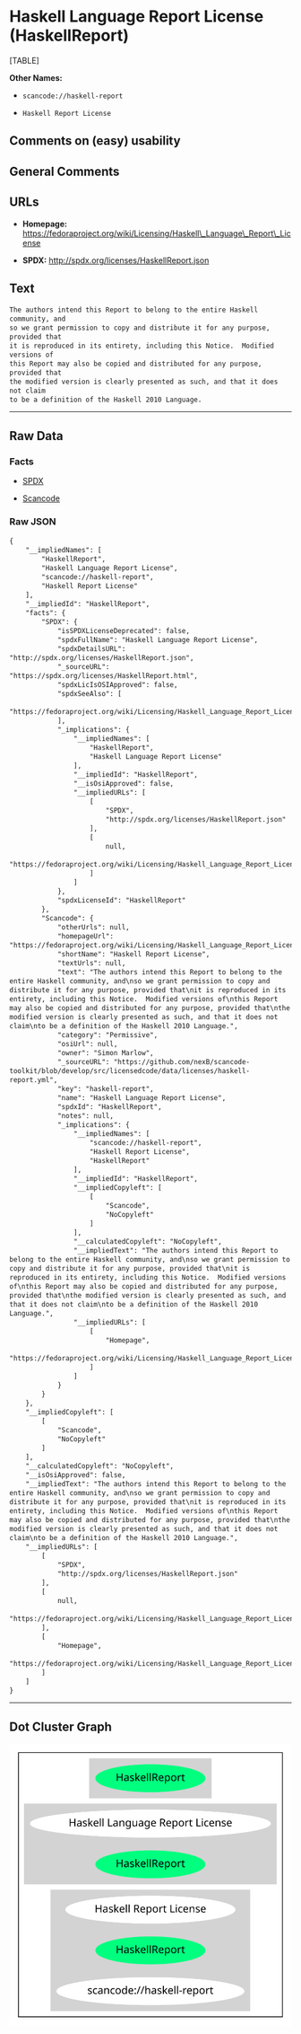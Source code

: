 Haskell Language Report License (HaskellReport)
===============================================

[TABLE]

**Other Names:**

-   `scancode://haskell-report`

-   `Haskell Report License`

Comments on (easy) usability
----------------------------

General Comments
----------------

URLs
----

-   **Homepage:**
    https://fedoraproject.org/wiki/Licensing/Haskell\_Language\_Report\_License

-   **SPDX:** http://spdx.org/licenses/HaskellReport.json

Text
----

    The authors intend this Report to belong to the entire Haskell community, and
    so we grant permission to copy and distribute it for any purpose, provided that
    it is reproduced in its entirety, including this Notice.  Modified versions of
    this Report may also be copied and distributed for any purpose, provided that
    the modified version is clearly presented as such, and that it does not claim
    to be a definition of the Haskell 2010 Language.

------------------------------------------------------------------------

Raw Data
--------

### Facts

-   [SPDX](https://spdx.org/licenses/HaskellReport.html "SPDX")

-   [Scancode](https://github.com/nexB/scancode-toolkit/blob/develop/src/licensedcode/data/licenses/haskell-report.yml "Scancode")

### Raw JSON

    {
        "__impliedNames": [
            "HaskellReport",
            "Haskell Language Report License",
            "scancode://haskell-report",
            "Haskell Report License"
        ],
        "__impliedId": "HaskellReport",
        "facts": {
            "SPDX": {
                "isSPDXLicenseDeprecated": false,
                "spdxFullName": "Haskell Language Report License",
                "spdxDetailsURL": "http://spdx.org/licenses/HaskellReport.json",
                "_sourceURL": "https://spdx.org/licenses/HaskellReport.html",
                "spdxLicIsOSIApproved": false,
                "spdxSeeAlso": [
                    "https://fedoraproject.org/wiki/Licensing/Haskell_Language_Report_License"
                ],
                "_implications": {
                    "__impliedNames": [
                        "HaskellReport",
                        "Haskell Language Report License"
                    ],
                    "__impliedId": "HaskellReport",
                    "__isOsiApproved": false,
                    "__impliedURLs": [
                        [
                            "SPDX",
                            "http://spdx.org/licenses/HaskellReport.json"
                        ],
                        [
                            null,
                            "https://fedoraproject.org/wiki/Licensing/Haskell_Language_Report_License"
                        ]
                    ]
                },
                "spdxLicenseId": "HaskellReport"
            },
            "Scancode": {
                "otherUrls": null,
                "homepageUrl": "https://fedoraproject.org/wiki/Licensing/Haskell_Language_Report_License",
                "shortName": "Haskell Report License",
                "textUrls": null,
                "text": "The authors intend this Report to belong to the entire Haskell community, and\nso we grant permission to copy and distribute it for any purpose, provided that\nit is reproduced in its entirety, including this Notice.  Modified versions of\nthis Report may also be copied and distributed for any purpose, provided that\nthe modified version is clearly presented as such, and that it does not claim\nto be a definition of the Haskell 2010 Language.",
                "category": "Permissive",
                "osiUrl": null,
                "owner": "Simon Marlow",
                "_sourceURL": "https://github.com/nexB/scancode-toolkit/blob/develop/src/licensedcode/data/licenses/haskell-report.yml",
                "key": "haskell-report",
                "name": "Haskell Language Report License",
                "spdxId": "HaskellReport",
                "notes": null,
                "_implications": {
                    "__impliedNames": [
                        "scancode://haskell-report",
                        "Haskell Report License",
                        "HaskellReport"
                    ],
                    "__impliedId": "HaskellReport",
                    "__impliedCopyleft": [
                        [
                            "Scancode",
                            "NoCopyleft"
                        ]
                    ],
                    "__calculatedCopyleft": "NoCopyleft",
                    "__impliedText": "The authors intend this Report to belong to the entire Haskell community, and\nso we grant permission to copy and distribute it for any purpose, provided that\nit is reproduced in its entirety, including this Notice.  Modified versions of\nthis Report may also be copied and distributed for any purpose, provided that\nthe modified version is clearly presented as such, and that it does not claim\nto be a definition of the Haskell 2010 Language.",
                    "__impliedURLs": [
                        [
                            "Homepage",
                            "https://fedoraproject.org/wiki/Licensing/Haskell_Language_Report_License"
                        ]
                    ]
                }
            }
        },
        "__impliedCopyleft": [
            [
                "Scancode",
                "NoCopyleft"
            ]
        ],
        "__calculatedCopyleft": "NoCopyleft",
        "__isOsiApproved": false,
        "__impliedText": "The authors intend this Report to belong to the entire Haskell community, and\nso we grant permission to copy and distribute it for any purpose, provided that\nit is reproduced in its entirety, including this Notice.  Modified versions of\nthis Report may also be copied and distributed for any purpose, provided that\nthe modified version is clearly presented as such, and that it does not claim\nto be a definition of the Haskell 2010 Language.",
        "__impliedURLs": [
            [
                "SPDX",
                "http://spdx.org/licenses/HaskellReport.json"
            ],
            [
                null,
                "https://fedoraproject.org/wiki/Licensing/Haskell_Language_Report_License"
            ],
            [
                "Homepage",
                "https://fedoraproject.org/wiki/Licensing/Haskell_Language_Report_License"
            ]
        ]
    }

------------------------------------------------------------------------

Dot Cluster Graph
-----------------

![](../dot/HaskellReport.svg "dot")